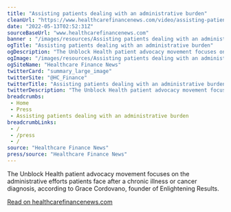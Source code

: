```yaml
--- 
title: "Assisting patients dealing with an administrative burden"
cleanUrl: "https://www.healthcarefinancenews.com/video/assisting-patients-dealing-administrative-burden"
date: "2022-05-13T02:52:31Z"
sourceBaseUrl: "www.healthcarefinancenews.com"
banner : "/images/resources/Assisting patients dealing with an administrative burden.jpg"
ogTitle: "Assisting patients dealing with an administrative burden"
ogDescription: "The Unblock Health patient advocacy movement focuses on the administrative efforts patients face after a chronic illness or cancer diagnosis, according to Grace Cordovano, founder of Enlightening Results."
ogImage: "/images/resources/Assisting patients dealing with an administrative burden.jpg"
ogSiteName: "Healthcare Finance News"
twitterCard: "summary_large_image"
twitterSite: "@HC_Finance"
twitterTitle: "Assisting patients dealing with an administrative burden"
twitterDescription: "The Unblock Health patient advocacy movement focuses on the administrative efforts patients face after a chronic illness or cancer diagnosis, according to Grace Cordovano, founder of Enlightening Results."
breadcrumbs:
 - Home
 - Press
 - Assisting patients dealing with an administrative burden
breadcrumbLinks:
 - / 
 - /press
 - / 
source: "Healthcare Finance News"
press/source: "Healthcare Finance News"
---
```

The Unblock Health patient advocacy movement focuses on the administrative efforts patients face after a chronic illness or cancer diagnosis, according to Grace Cordovano, founder of Enlightening Results.  
  
[Read on healthcarefinancenews.com](https://www.healthcarefinancenews.com/video/assisting-patients-dealing-administrative-burden)
